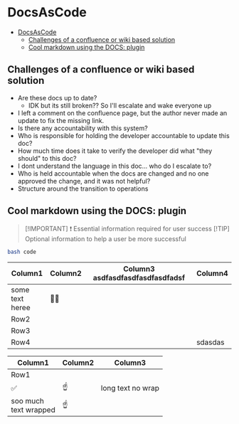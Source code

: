 # DocsAsCode

- [DocsAsCode](#docsascode)
  - [Challenges of a confluence or wiki based solution](#challenges-of-a-confluence-or-wiki-based-solution)
  - [Cool markdown using the DOCS: plugin](#cool-markdown-using-the-docs-plugin)

## Challenges of a confluence or wiki based solution

- Are these docs up to date?
  - IDK but its still broken?? So I'll escalate and wake everyone up
- I left a comment on the confluence page, but the author never made an update to fix the missing link.
- Is there any accountability with this system?
- Who is responsible for holding the developer accountable to update this doc?
- How much time does it take to verify the developer did what "they should" to this doc?
- I dont understand the language in this doc... who do I escalate to?
- Who is held accountable when the docs are changed and no one approved the change, and it was not helpful?
- Structure around the transition to operations
  
## Cool markdown using the DOCS: plugin

> [!IMPORTANT] ❗
> Essential information required for user success
> [!TIP]
> Optional information to help a user be more successful

```bash
bash code
```
<!-- markdownlint-disable MD033 -->
|Column1  |Column2  |Column3 asdfasdfasdfasdfasdfadsf  |Column4  |
|---------|---------|---------|---------|
|some text <br> heree      | 👯💃        |         |         |
|Row2     |         |         |         |
|Row3     |         |         |         |
|Row4     |         |         |        sdasdas |

|Column1  |Column2  |Column3  |
|---------|---------|---------|
|Row1     |         |         |
|✅     | ☝️        | long text no wrap         |
|soo much <br>  text wrapped      | ☝️        |         |
<!-- markdownlint-enable MD033 -->
